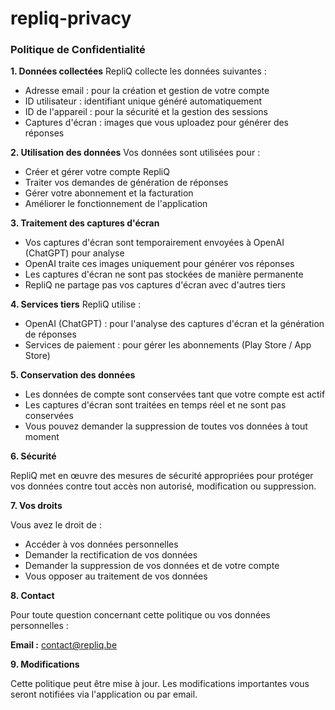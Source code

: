 # repliq-privacy
### Politique de Confidentialité
**1. Données collectées**
RepliQ collecte les données suivantes :

- Adresse email : pour la création et gestion de votre compte
- ID utilisateur : identifiant unique généré automatiquement
- ID de l'appareil : pour la sécurité et la gestion des sessions
- Captures d'écran : images que vous uploadez pour générer des réponses

**2. Utilisation des données**
Vos données sont utilisées pour :

- Créer et gérer votre compte RepliQ
- Traiter vos demandes de génération de réponses
- Gérer votre abonnement et la facturation
- Améliorer le fonctionnement de l'application

**3. Traitement des captures d'écran**

- Vos captures d'écran sont temporairement envoyées à OpenAI (ChatGPT) pour analyse
- OpenAI traite ces images uniquement pour générer vos réponses
- Les captures d'écran ne sont pas stockées de manière permanente
- RepliQ ne partage pas vos captures d'écran avec d'autres tiers

**4. Services tiers**
RepliQ utilise :

- OpenAI (ChatGPT) : pour l'analyse des captures d'écran et la génération de réponses
- Services de paiement : pour gérer les abonnements (Play Store / App Store)

**5. Conservation des données**

- Les données de compte sont conservées tant que votre compte est actif
- Les captures d'écran sont traitées en temps réel et ne sont pas conservées
- Vous pouvez demander la suppression de toutes vos données à tout moment

**6. Sécurité**

RepliQ met en œuvre des mesures de sécurité appropriées pour protéger vos données contre tout accès non autorisé, modification ou suppression.

**7. Vos droits**

Vous avez le droit de :

- Accéder à vos données personnelles
- Demander la rectification de vos données
- Demander la suppression de vos données et de votre compte
- Vous opposer au traitement de vos données

**8. Contact**

Pour toute question concernant cette politique ou vos données personnelles :

**Email :** contact@repliq.be

**9. Modifications**

Cette politique peut être mise à jour. Les modifications importantes vous seront notifiées via l'application ou par email.
